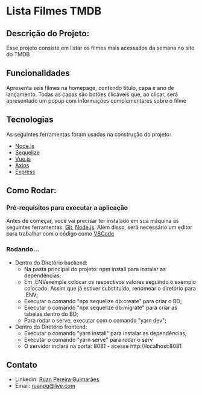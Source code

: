 # Lista Filmes TMDB

## Descrição do Projeto:
Esse projeto consiste em listar os filmes mais acessados da semana no site do TMDB

## Funcionalidades

Apresenta seis filmes na homepage, contendo titulo, capa e ano de lançamento.
Todas as capas são botões clicáveis que, ao clicar, será apresentado um popup com informações complementares sobre o filme

## Tecnologias

As seguintes ferramentas foram usadas na construção do projeto:

- [Node.js](https://nodejs.org/en/)
- [Sequelize](https://sequelize.org/)
- [Vue.js](https://vuejs.org/)
- [Axios](https://axios-http.com/)
- [Express](https://expressjs.com/)

## Como Rodar:

### Pré-requisitos para executar a aplicação

Antes de começar, você vai precisar ter instalado em sua máquina as seguintes ferramentas:
[Git](https://git-scm.com), [Node.js](https://nodejs.org/en/). 
Além disso, será necessário um editor para trabalhar com o código como [VSCode](https://code.visualstudio.com/)

### Rodando...

- Dentro do Diretório backend:
    - Na pasta principal do projeto: npm install para instalar as dependências;
    - Em .ENVexemple colocar os respectivos valores seguindo o exemplo colocado. Assim que já estiver substituído, renomear o diretório para .ENV;
    - Executar o comando "npx sequelize db:create" para criar o BD;
    - Executar o comando "npx sequelize db:migrate" para criar as tabelas dentro do BD;
    - Para rodar o serve, executar com o comando "yarn dev";
- Dentro do Diretório frontend:        
    - Executar o comando "yarn install" para instalar as dependências;
    - Executar o comando "yarn serve" para rodar o serv
    - O servidor inciará na porta: 8081 - acesse http://localhost:8081

## Contato
- Linkedin: [Ruan Pereira Guimarães](https://www.linkedin.com/in/ruan-pereira-1939a112a/)
- Email: ruanpg@live.com